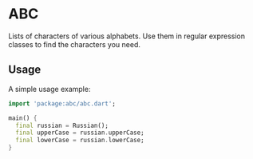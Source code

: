 # ABC
Lists of characters of various alphabets. Use them in regular expression classes to find the characters you need.

## Usage

A simple usage example:

```dart
import 'package:abc/abc.dart';

main() {
  final russian = Russian();
  final upperCase = russian.upperCase;
  final lowerCase = russian.lowerCase;
}
```
